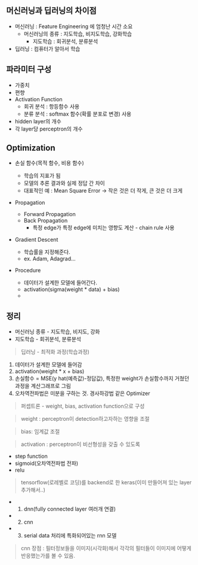 ## 머신러닝과 딥러닝의 차이점
- 머신러닝 : Feature Engineering 에 엄청난 시간 소요
  - 머신러닝의 종류 : 지도학습, 비지도학습, 강화학습
    -  지도학습 : 회귀분석, 분류분석
- 딥러닝 : 컴퓨터가 알아서 학습

## 파라미터 구성
- 가중치
- 편향
- Activation Function
  - 회귀 분석 : 항등함수 사용
  - 분류 분석 : softmax 함수(확률 분포로 변경) 사용
- hidden layer의 개수
- 각 layer당 perceptron의 개수

## Optimization
- 손실 함수(목적 함수, 비용 함수)
  - 학습의 지표가 됨
  - 모델의 추론 결과와 실제 정답 간 차이
  - 대표적인 예 : Mean Square Error -> 작은 것은 더 작게, 큰 것은 더 크게
  
- Propagation
  - Forward Propagation
  - Back Propagation
    - 특정 edge가 특정 edge에 미치는 영향도 계산 - chain rule 사용

- Gradient Descent
  - 학습률을 지정해준다.
  - ex. Adam, Adagrad...
  
- Procedure
  - 데이터가 설계한 모델에 들어간다.
  - activation(sigma(weight * data) + bias)
  - 

## 정리
- 머신러닝 종류 - 지도학습, 비지도, 강화
- 지도학습 - 회귀분석, 분류분석

> 딥러닝 - 최적화 과정(학습과정)
1. 데이터가 설계한 모델에 들어감
2. activation(weight * x + bias)
3. 손실함수 = MSE(y hat(예측값)-정답값), 특정한 weight가 손실함수까지 거쳤던 과정을 계산그래프로 그림
4. 오차역전파법은 미분을 구하는 것. 경사하강법 같은 Optimizer

> 퍼셉트론 - weight, bias, activation function으로 구성

> weight : perceptron이 detection하고자하는 영향을 조절

> bias: 임계값 조절

> activation : perceptron이 비선형성을 갖출 수 있도록
  - step function
  - sigmoid(오차역전파법 전파)
  - relu

> tensorflow(로레벨로 코딩)를 backend로 한 keras(이미 만들어져 있는 layer 추가해서..)

- 1. dnn(fully connected layer 여러개 연결)
- 2. cnn
- 3. serial data 처리에 특화되어있는 rnn 모델
> cnn 장점 : 필터정보들을 이미지(시각화)해서 각각의 필터들이 이미지에 어떻게 반응했는가를 볼 수 있음.
